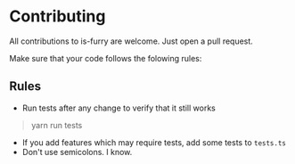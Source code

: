 # Contributing
All contributions to is-furry are welcome. Just open a pull request.

Make sure that your code follows the folowing rules:
## Rules
- Run tests after any change to verify that it still works
> yarn run tests
- If you add features which may require tests, add some tests to `tests.ts`
- Don't use semicolons. I know.